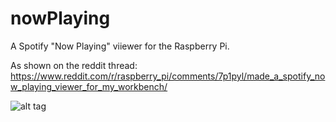 # nowPlaying
A Spotify "Now Playing" viiewer for the Raspberry Pi.

As shown on the reddit thread: https://www.reddit.com/r/raspberry_pi/comments/7p1pyl/made_a_spotify_now_playing_viewer_for_my_workbench/

![alt tag](https://i.imgur.com/mJH1YOr.jpg "Description goes here")
